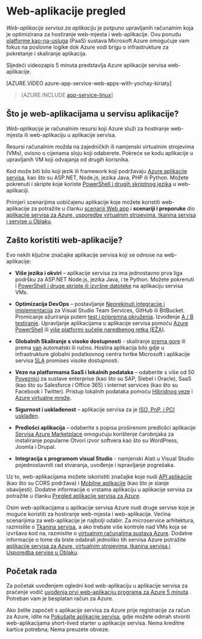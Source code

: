 <properties
    pageTitle="Web-aplikacije pregled | Microsoft Azure"
    description="Saznajte kako aplikacije servisa za Azure pomaže vam pri razvoju i glavno računalo web-aplikacije"
    services="app-service\web"
    documentationCenter=""
    authors="cephalin"
    manager="erikre"
    editor=""/>

<tags
    ms.service="app-service-web"
    ms.workload="web"
    ms.tgt_pltfrm="na"
    ms.devlang="na"
    ms.topic="get-started-article"
    ms.date="10/28/2016"
    ms.author="cephalin"/>

# <a name="web-apps-overview"></a>Web-aplikacije pregled

*Web-aplikacije servisa za aplikaciju* je potpuno upravljanih računalnim koja je optimizirana za hostiranje web-mjesta i web-aplikacije. Ovu ponudu [platforme kao-na-usluga](https://en.wikipedia.org/wiki/Platform_as_a_service) (PaaS) sustava Microsoft Azure omogućuje vam fokus na poslovne logike dok Azure vodi brigu o infrastrukture za pokretanje i skaliranje aplikacija.

Sljedeći videozapis 5 minuta predstavlja Azure aplikacije servisa web-aplikacije.

[AZURE.VIDEO azure-app-service-web-apps-with-yochay-kiriaty]

>[AZURE.INCLUDE [app-service-linux](../../includes/app-service-linux.md)]

## <a name="what-is-a-web-app-in-app-service"></a>Što je web-aplikacijama u servisu aplikacije?

*Web-aplikacije* je računalnim resursi koji Azure služi za hostiranje web-mjesta ili web-aplikaciju u aplikacije servisa.  

Resursi računalnim možda na zajedničkih ili namjenski virtualnim strojevima (VMs), ovisno o cijenama sloju koji odaberete. Pokreće se kodu aplikacije u upravljanih VM koji odvajanja od drugih korisnika.

Kod može biti bilo koji jezik ili framework koji podržavaju [Azure aplikacije servisa](../app-service/app-service-value-prop-what-is.md), kao što su ASP.NET, Node.js, jezika Java, PHP ili Python. Možete pokrenuti i skripte koje koriste [PowerShell i drugih skriptnog jezika](web-sites-create-web-jobs.md#acceptablefiles) u web-aplikaciji.

Primjeri scenarijima uobičajenu aplikacije koje možete koristiti web-aplikacije za potražite u članku [scenariji Web app](https://azure.microsoft.com/documentation/scenarios/web-app/) i **scenariji i preporuke** dio [aplikacije servisa za Azure, usporedbe virtualnim strojevima, tkanina servisa i servise u Oblaku](choose-web-site-cloud-service-vm.md#scenarios).

## <a name="why-use-web-apps"></a>Zašto koristiti web-aplikacije?

Evo nekih ključne značajke aplikacije servisa koji se odnose na web-aplikacije:

- **Više jezika i okviri** – aplikacije servisa za ima jednostavno prva liga podršku za ASP.NET Node.js, jezika Java, i te Python. Možete pokrenuti i [PowerShell i druge skripte ili izvršne datoteke](../app-service-web/web-sites-create-web-jobs.md) na aplikaciju servisa VMs.

- **Optimizacija DevOps** – postavljanje [Neprekinuti integracije i implementacija](../app-service-web/app-service-continuous-deployment.md) za Visual Studio Team Services, GitHub ili BitBucket. Promicanje ažuriranja putem [test i pripremna okruženja](../app-service-web/web-sites-staged-publishing.md). Izvođenje [A / B testiranje](../app-service-web/app-service-web-test-in-production-get-start.md). Upravljanje aplikacijama u aplikacije servisa pomoću [Azure PowerShell](../powershell-install-configure.md) ili [više platformi sučelje naredbenog retka (EŽA)](../xplat-cli-install.md).

- **Globalnih Skaliranje s visoke dostupnosti** - skaliranje [prema gore](../app-service-web/web-sites-scale.md) ili prema [van](../monitoring-and-diagnostics/insights-how-to-scale.md) automatski ili ručno. Hostira aplikacija bilo gdje u infrastrukture globalni podatkovnog centra tvrtke Microsoft i aplikacije servisa [SLA](https://azure.microsoft.com/support/legal/sla/app-service/) promises visoke dostupnosti.

- **Veze na platformama SaaS i lokalnih podataka** – odaberite s više od 50 [Poveznici](../connectors/apis-list.md) za sustave enterprise (kao što su SAP, Siebel i Oracle), SaaS (kao što su Salesforce i Office 365) i internet services (kao što su Facebook i Twitter). Pristup lokalnih podataka pomoću [Hibridnog veze](../biztalk-services/integration-hybrid-connection-overview.md) i [Azure virtualne mreže](../app-service-web/web-sites-integrate-with-vnet.md).

- **Sigurnost i usklađenost** – aplikacije servisa za je [ISO, PnP, i PCI usklađen](https://www.microsoft.com/TrustCenter/).

- **Predlošci aplikacija** – odaberite s popisa proširenom predlošci aplikacije [Servisa Azure Marketplace](https://azure.microsoft.com/marketplace/) omogućuju korištenje čarobnjaka za instaliranje popularne Otvori izvor softvera kao što su WordPress, Joomla i Drupal.

- **Integracija s programom visual Studio** - namjenski Alati u Visual Studio pojednostavniti rad stvaranja, uvođenje i ispravljanje pogrešaka.

Uz to, web-aplikacijama možete iskoristiti značajke koje nudi [API aplikacije](../app-service-api/app-service-api-apps-why-best-platform.md) (kao što su CORS podržava) i [Mobilne aplikacije](../app-service-mobile/app-service-mobile-value-prop.md) (kao što je slanje obavijesti). Dodatne informacije o vrstama aplikaciju u aplikacije servisa za potražite u članku [Pregled aplikacije servisa za Azure](../app-service/app-service-value-prop-what-is.md).

Osim web-aplikacijama u aplikacije servisa Azure nudi druge servise koje je moguće koristiti za hostiranje web-mjesta i web-aplikacije. Većina scenarijima za web-aplikacije je najbolji odabir.  Za microservice arhitektura, razmislite o [Tkanina servisa](https://azure.microsoft.com/documentation/services/service-fabric), a ako trebate više kontrole nad VMs koja se izvršava kod na, razmislite o [virtualnim računalima sustava Azure](https://azure.microsoft.com/documentation/services/virtual-machines/). Dodatne informacije o tome da biste odabrali jednoliko tih servisa Azure potražite [aplikacije servisa za Azure, virtualnim strojevima, tkanina servisa i Usporedba servise u Oblaku](choose-web-site-cloud-service-vm.md).

## <a name="getting-started"></a>Početak rada

Za početak uvođenjem ogledni kod web-aplikaciju u aplikacije servisa za praćenje vodič [uvođenja prvi web-aplikaciju programa za Azure 5 minuta](app-service-web-get-started.md) . Potreban vam je besplatan račun za Azure.

Ako želite započeti s aplikacije servisa za Azure prije registracije za račun za Azure, idite na [Pokušajte aplikacije servisa](http://go.microsoft.com/fwlink/?LinkId=523751), gdje možete odmah stvoriti web-aplikacijama short-lived starter u aplikacije servisa. Nema kreditne kartice potrebna; Nema preuzete obveze.
